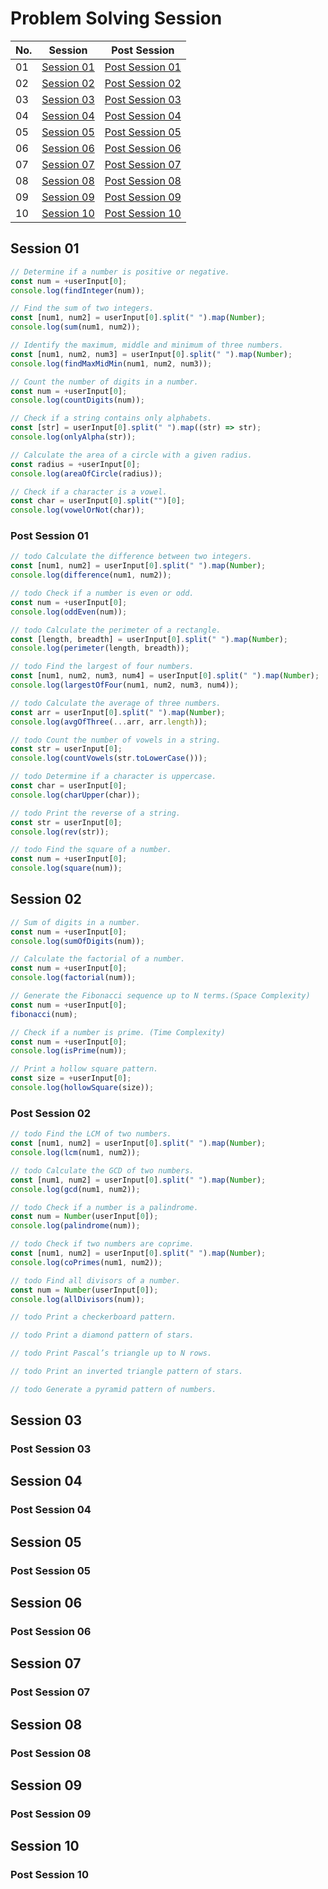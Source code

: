 # Problem Solving Session

| No. | Session                   | Post Session                        |
| --- | ------------------------- | ----------------------------------- |
| 01  | [Session 01](#session-01) | [Post Session 01](#post-session-01) |
| 02  | [Session 02](#session-02) | [Post Session 02](#post-session-02) |
| 03  | [Session 03](#session-03) | [Post Session 03](#post-session-03) |
| 04  | [Session 04](#session-04) | [Post Session 04](#post-session-04) |
| 05  | [Session 05](#session-05) | [Post Session 05](#post-session-05) |
| 06  | [Session 06](#session-06) | [Post Session 06](#post-session-06) |
| 07  | [Session 07](#session-07) | [Post Session 07](#post-session-07) |
| 08  | [Session 08](#session-08) | [Post Session 08](#post-session-08) |
| 09  | [Session 09](#session-09) | [Post Session 09](#post-session-09) |
| 10  | [Session 10](#session-10) | [Post Session 10](#post-session-10) |

## Session 01

```javascript
// Determine if a number is positive or negative.
const num = +userInput[0];
console.log(findInteger(num));
```

```javascript
// Find the sum of two integers.
const [num1, num2] = userInput[0].split(" ").map(Number);
console.log(sum(num1, num2));
```

```javascript
// Identify the maximum, middle and minimum of three numbers.
const [num1, num2, num3] = userInput[0].split(" ").map(Number);
console.log(findMaxMidMin(num1, num2, num3));
```

```javascript
// Count the number of digits in a number.
const num = +userInput[0];
console.log(countDigits(num));
```

```javascript
// Check if a string contains only alphabets.
const [str] = userInput[0].split(" ").map((str) => str);
console.log(onlyAlpha(str));
```

```javascript
// Calculate the area of a circle with a given radius.
const radius = +userInput[0];
console.log(areaOfCircle(radius));
```

```javascript
// Check if a character is a vowel.
const char = userInput[0].split("")[0];
console.log(vowelOrNot(char));
```

### Post Session 01

```javascript
// todo Calculate the difference between two integers.
const [num1, num2] = userInput[0].split(" ").map(Number);
console.log(difference(num1, num2));
```

```javascript
// todo Check if a number is even or odd.
const num = +userInput[0];
console.log(oddEven(num));
```

```javascript
// todo Calculate the perimeter of a rectangle.
const [length, breadth] = userInput[0].split(" ").map(Number);
console.log(perimeter(length, breadth));
```

```javascript
// todo Find the largest of four numbers.
const [num1, num2, num3, num4] = userInput[0].split(" ").map(Number);
console.log(largestOfFour(num1, num2, num3, num4));
```

```javascript
// todo Calculate the average of three numbers.
const arr = userInput[0].split(" ").map(Number);
console.log(avgOfThree(...arr, arr.length));
```

```javascript
// todo Count the number of vowels in a string.
const str = userInput[0];
console.log(countVowels(str.toLowerCase()));
```

```javascript
// todo Determine if a character is uppercase.
const char = userInput[0];
console.log(charUpper(char));
```

```javascript
// todo Print the reverse of a string.
const str = userInput[0];
console.log(rev(str));
```

```javascript
// todo Find the square of a number.
const num = +userInput[0];
console.log(square(num));
```

## Session 02

```javascript
// Sum of digits in a number.
const num = +userInput[0];
console.log(sumOfDigits(num));
```

```javascript
// Calculate the factorial of a number.
const num = +userInput[0];
console.log(factorial(num));
```

```javascript
// Generate the Fibonacci sequence up to N terms.(Space Complexity)
const num = +userInput[0];
fibonacci(num);
```

```javascript
// Check if a number is prime. (Time Complexity)
const num = +userInput[0];
console.log(isPrime(num));
```

```javascript
// Print a hollow square pattern.
const size = +userInput[0];
console.log(hollowSquare(size));
```

### Post Session 02

```javascript
// todo Find the LCM of two numbers.
const [num1, num2] = userInput[0].split(" ").map(Number);
console.log(lcm(num1, num2));
```

```javascript
// todo Calculate the GCD of two numbers.
const [num1, num2] = userInput[0].split(" ").map(Number);
console.log(gcd(num1, num2));
```

```javascript
// todo Check if a number is a palindrome.
const num = Number(userInput[0]);
console.log(palindrome(num));
```

```javascript
// todo Check if two numbers are coprime.
const [num1, num2] = userInput[0].split(" ").map(Number);
console.log(coPrimes(num1, num2));
```

```javascript
// todo Find all divisors of a number.
const num = Number(userInput[0]);
console.log(allDivisors(num));
```

```javascript
// todo Print a checkerboard pattern.
```

```javascript
// todo Print a diamond pattern of stars.
```

```javascript
// todo Print Pascal’s triangle up to N rows.
```

```javascript
// todo Print an inverted triangle pattern of stars.
```

```javascript
// todo Generate a pyramid pattern of numbers.
```

## Session 03

### Post Session 03

## Session 04

### Post Session 04

## Session 05

### Post Session 05

## Session 06

### Post Session 06

## Session 07

### Post Session 07

## Session 08

### Post Session 08

## Session 09

### Post Session 09

## Session 10

### Post Session 10
